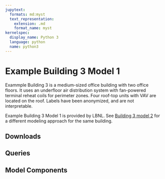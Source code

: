 ```yaml
---
jupytext:
  formats: md:myst
  text_representation:
    extension: .md
    format_name: myst
kernelspec:
  display_name: Python 3
  language: python
  name: python3
---
```

# Example Building 3 Model 1

Exammple Building 3 is a medium-sized office building with two office floors. 
It uses an underfloor air distribution system with fan-powered terminal reheat coils for perimeter zones. 
Four roof-top units with VAV are located on the roof. Labels have been anonymized, and are not interpretable.

Example Building 3 Model 1 is provided by LBNL.
See [Building 3 model 2](../pnnl-bdg3-2.md) for a different modeling approach for the same building.

## Downloads

## Queries

## Model Components
